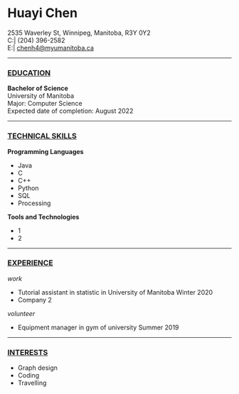 # **Huayi Chen**  

2535 Waverley St, Winnipeg, Manitoba, R3Y 0Y2  
C:| (204) 396-2582  
E:| chenh4@myumanitoba.ca  

***


### **<u>EDUCATION</u>**

**Bachelor of Science**  
University of Manitoba  
Major: Computer Science  
Expected date of completion: August 2022  

***


### **<u>TECHNICAL SKILLS</u>**

**Programming Languages**

- Java 
- C
- C++
- Python
- SQL
- Processing

**Tools and Technologies**
- 1
- 2

***


### **<u>EXPERIENCE</u>**

*work*  
- Tutorial assistant in statistic in University of Manitoba                  Winter 2020
- Company 2

*volunteer* 
- Equipment manager in gym of university                                    Summer 2019

***


### **<u>INTERESTS</u>**

- Graph design
- Coding
- Travelling

